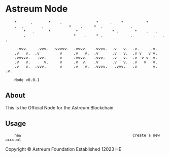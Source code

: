 # Astreum Node

```
    *      .       *    .               *     .    *          *
    .  .        .           *    .     *  .            .
        *   .      *           *               * .       *    .   .
        .                     *    .    * .            .         .   .   .

     .vvv.    .vvv.  .vvvvv.  .vvvv.   .vvvv.  .v   v.  .v.     .v.
    .v   v.  .v         v     .v   v.  .v      .v   v.  .v v   v v.
    .vvvvv.   .vv.      v     .vvvv.   .vvv.   .v   v.  .v  v v  v.
    .v   v.      v.     v     .v  v.   .v      .v   v.  .v   v   v.
    .v   v.  .vvv.      v     .v   v.  .vvvv.   .vvv.   .v       v.  .v.
    
    Node v0.0.1
```

## About

This is the Official Node for the Astreum Blockchain.

## Usage

```
    new                                                 create a new account
```

Copyright © Astreum Foundation Established 12023 HE
